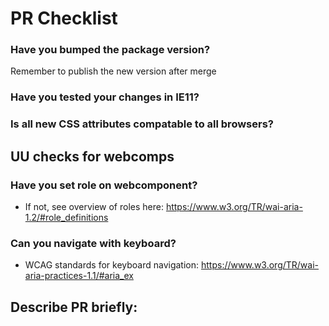 # PR Checklist

### Have you bumped the package version?

Remember to publish the new version after merge

### Have you tested your changes in IE11?

### Is all new CSS attributes compatable to all browsers?

## UU checks for webcomps

### Have you set role on webcomponent?

- If not, see overview of roles here: https://www.w3.org/TR/wai-aria-1.2/#role_definitions

### Can you navigate with keyboard?

- WCAG standards for keyboard navigation: https://www.w3.org/TR/wai-aria-practices-1.1/#aria_ex

## Describe PR briefly:
